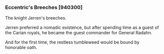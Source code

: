 ### Eccentric's Breeches [940300]

The knight Jerren's breeches.

Jerren preferred a nomadic existence, but after spending time as a guest of the Carian royals, he became the guest commander for General Radahn.

And for the first time, the restless tumbleweed would be bound by honorable oath.